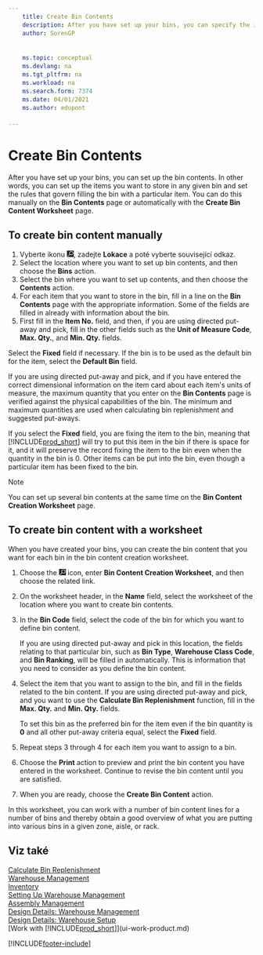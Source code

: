 ```yaml
---
    title: Create Bin Contents
    description: After you have set up your bins, you can specify the items that you want to store in them, and set up rules that control how often bins are refilled.
    author: SorenGP

    
    ms.topic: conceptual
    ms.devlang: na
    ms.tgt_pltfrm: na
    ms.workload: na
    ms.search.form: 7374
    ms.date: 04/01/2021
    ms.author: edupont

---
```

# Create Bin Contents

After you have set up your bins, you can set up the bin contents. In other words, you can set up the items you want to store in any given bin and set the rules that govern filling the bin with a particular item. You can do this manually on the **Bin Contents** page or automatically with the **Create Bin Content Worksheet** page.

## To create bin content manually

1. Vyberte ikonu ![Žárovky, která otevře funkci Řekněte mi](media/ui-search/search_small.png "Řekněte mi, co chcete dělat"), zadejte **Lokace** a poté vyberte související odkaz.
2. Select the location where you want to set up bin contents,  and then choose the **Bins** action.
3. Select the bin where you want to set up contents, and then choose the **Contents** action.
4. For each item that you want to store in the bin, fill in a line on the **Bin Contents** page with the appropriate information. Some of the fields are filled in already with information about the bin.
5. First fill in the **Item No.** field, and then, if you are using directed put-away and pick, fill in the other fields such as the **Unit of Measure Code**, **Max. Qty.**, and **Min. Qty.** fields.

Select the **Fixed** field if necessary. If the bin is to be used as the default bin for the item, select the **Default Bin** field.

If you are using directed put-away and pick, and if you have entered the correct dimensional information on the item card about each item's units of measure, the maximum quantity that you enter on the **Bin Contents** page is verified against the physical capabilities of the bin. The minimum and maximum quantities are used when calculating bin replenishment and suggested put-aways.

If you select the **Fixed** field, you are fixing the item to the bin, meaning that [!INCLUDE[prod_short](includes/prod_short.md)] will try to put this item in the bin if there is space for it, and it will preserve the record fixing the item to the bin even when the quantity in the bin is 0. Other items can be put into the bin, even though a particular item has been fixed to the bin.

> [!NOTE]  
> You can set up several bin contents at the same time on the **Bin Content Creation Worksheet** page.

## To create bin content with a worksheet

When you have created your bins, you can create the bin content that you want for each bin in the bin content creation worksheet.

1. Choose the ![Lightbulb that opens the Tell Me feature.](media/ui-search/search_small.png "Tell me what you want to do") icon, enter **Bin Content Creation Worksheet**, and then choose the related link.
2. On the worksheet header, in the **Name** field, select the worksheet of the location where you want to create bin contents.
3. In the **Bin Code** field, select the code of the bin for which you want to define bin content.

   If you are using directed put-away and pick in this location, the fields relating to that particular bin, such as **Bin Type**, **Warehouse Class Code**, and **Bin Ranking**, will be filled in automatically. This is information that you need to consider as you define the bin content.
4. Select the item that you want to assign to the bin, and fill in the fields related to the bin content. If you are using directed put-away and pick, and you want to use the **Calculate Bin Replenishment** function, fill in the **Max. Qty.** and **Min. Qty.** fields.

   To set this bin as the preferred bin for the item even if the bin quantity is **0** and all other put-away criteria equal, select the **Fixed** field.
5. Repeat steps 3 through 4 for each item you want to assign to a bin.
6. Choose the **Print** action to preview and print the bin content you have entered in the worksheet. Continue to revise the bin content until you are satisfied.
7. When you are ready, choose the **Create Bin Content** action.

In this worksheet, you can work with a number of bin content lines for a number of bins and thereby obtain a good overview of what you are putting into various bins in a given zone, aisle, or rack.

## Viz také

[Calculate Bin Replenishment](warehouse-how-to-calculate-bin-replenishment.md)  
[Warehouse Management](warehouse-manage-warehouse.md)  
[Inventory](inventory-manage-inventory.md)  
[Setting Up Warehouse Management](warehouse-setup-warehouse.md)  
[Assembly Management](assembly-assemble-items.md)  
[Design Details: Warehouse Management](design-details-warehouse-management.md)  
[Design Details: Warehouse Setup](design-details-warehouse-setup.md)  
[Work with [!INCLUDE[prod_short](includes/prod_short.md)]](ui-work-product.md)


[!INCLUDE[footer-include](includes/footer-banner.md)]